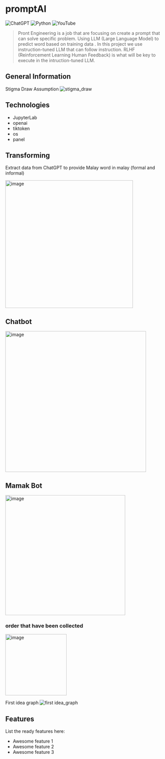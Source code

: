 # promptAI
![ChatGPT](https://img.shields.io/badge/chatGPT-74aa9c?style=for-the-badge&logo=openai&logoColor=white) ![Python](https://img.shields.io/badge/python-3670A0?style=for-the-badge&logo=python&logoColor=ffdd54) ![YouTube](https://img.shields.io/badge/YouTube-%23FF0000.svg?style=for-the-badge&logo=YouTube&logoColor=white)
> Pront Engineering is a job that are focusing on create a prompt that can solve specific problem. Using LLM (Large Language Model) to predict  word based on training data . In this project we use instruction-tuned LLM that can follow instruction. RLHF (Reinforcement Learning Human Feedback) is what will be key to execute in the intruction-tuned LLM.

## General Information

Stigma Draw Assumption
![stigma_draw](https://github.com/izzhamburhan/promptAI/assets/58935865/7f667729-308d-48f4-805d-7ae06233ff8f)
<!-- You don't have to answer all the questions - just the ones relevant to your project. -->

## Technologies 
- JupyterLab
- openai
- tiktoken
- os
- panel


## Transforming

Extract data from ChatGPT to provide Malay word in malay (formal and informal)

<img width="398" alt="image" src="https://github.com/izzhamburhan/promptAI/assets/58935865/978244fe-7708-49e5-9d5e-4822f6d98ba0">


## Chatbot

<img width="439" alt="image" src="https://github.com/izzhamburhan/promptAI/assets/58935865/0cdde02f-8625-4d90-8c45-c7a1631bfdcc">

## Mamak Bot
<img width="374" alt="image" src="https://github.com/izzhamburhan/promptAI/assets/58935865/3163034c-90b5-409c-a69e-58d4849c38de">

### order that have been collected
<img width="191" alt="image" src="https://github.com/izzhamburhan/promptAI/assets/58935865/6f025e42-7ca1-4557-bf3b-8a494cd5a215">


First idea graph
![first idea_graph](https://github.com/izzhamburhan/promptAI/assets/58935865/3ba06745-1e56-47b7-8df1-71db638b07ed)


## Features
List the ready features here:
- Awesome feature 1
- Awesome feature 2
- Awesome feature 3


